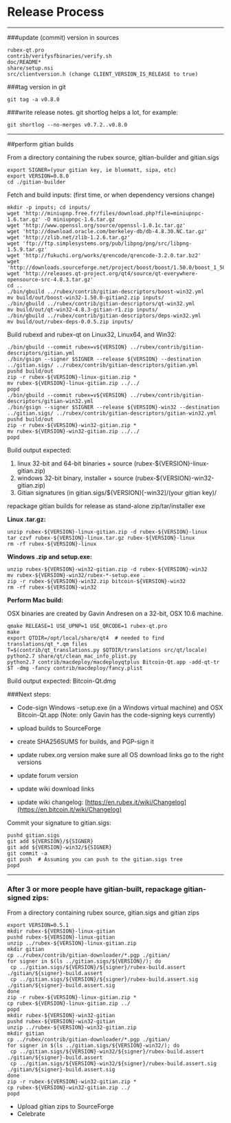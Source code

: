 Release Process
====================

* * *

###update (commit) version in sources


	rubex-qt.pro
	contrib/verifysfbinaries/verify.sh
	doc/README*
	share/setup.nsi
	src/clientversion.h (change CLIENT_VERSION_IS_RELEASE to true)

###tag version in git

	git tag -a v0.8.0

###write release notes. git shortlog helps a lot, for example:

	git shortlog --no-merges v0.7.2..v0.8.0

* * *

##perform gitian builds

 From a directory containing the rubex source, gitian-builder and gitian.sigs
  
	export SIGNER=(your gitian key, ie bluematt, sipa, etc)
	export VERSION=0.8.0
	cd ./gitian-builder

 Fetch and build inputs: (first time, or when dependency versions change)

	mkdir -p inputs; cd inputs/
	wget 'http://miniupnp.free.fr/files/download.php?file=miniupnpc-1.6.tar.gz' -O miniupnpc-1.6.tar.gz
	wget 'http://www.openssl.org/source/openssl-1.0.1c.tar.gz'
	wget 'http://download.oracle.com/berkeley-db/db-4.8.30.NC.tar.gz'
	wget 'http://zlib.net/zlib-1.2.6.tar.gz'
	wget 'ftp://ftp.simplesystems.org/pub/libpng/png/src/libpng-1.5.9.tar.gz'
	wget 'http://fukuchi.org/works/qrencode/qrencode-3.2.0.tar.bz2'
	wget 'http://downloads.sourceforge.net/project/boost/boost/1.50.0/boost_1_50_0.tar.bz2'
	wget 'http://releases.qt-project.org/qt4/source/qt-everywhere-opensource-src-4.8.3.tar.gz'
	cd ..
	./bin/gbuild ../rubex/contrib/gitian-descriptors/boost-win32.yml
	mv build/out/boost-win32-1.50.0-gitian2.zip inputs/
	./bin/gbuild ../rubex/contrib/gitian-descriptors/qt-win32.yml
	mv build/out/qt-win32-4.8.3-gitian-r1.zip inputs/
	./bin/gbuild ../rubex/contrib/gitian-descriptors/deps-win32.yml
	mv build/out/rubex-deps-0.0.5.zip inputs/

 Build rubexd and rubex-qt on Linux32, Linux64, and Win32:
  
	./bin/gbuild --commit rubex=v${VERSION} ../rubex/contrib/gitian-descriptors/gitian.yml
	./bin/gsign --signer $SIGNER --release ${VERSION} --destination ../gitian.sigs/ ../rubex/contrib/gitian-descriptors/gitian.yml
	pushd build/out
	zip -r rubex-${VERSION}-linux-gitian.zip *
	mv rubex-${VERSION}-linux-gitian.zip ../../
	popd
	./bin/gbuild --commit rubex=v${VERSION} ../rubex/contrib/gitian-descriptors/gitian-win32.yml
	./bin/gsign --signer $SIGNER --release ${VERSION}-win32 --destination ../gitian.sigs/ ../rubex/contrib/gitian-descriptors/gitian-win32.yml
	pushd build/out
	zip -r rubex-${VERSION}-win32-gitian.zip *
	mv rubex-${VERSION}-win32-gitian.zip ../../
	popd

  Build output expected:

  1. linux 32-bit and 64-bit binaries + source (rubex-${VERSION}-linux-gitian.zip)
  2. windows 32-bit binary, installer + source (rubex-${VERSION}-win32-gitian.zip)
  3. Gitian signatures (in gitian.sigs/${VERSION}[-win32]/(your gitian key)/

repackage gitian builds for release as stand-alone zip/tar/installer exe

**Linux .tar.gz:**

	unzip rubex-${VERSION}-linux-gitian.zip -d rubex-${VERSION}-linux
	tar czvf rubex-${VERSION}-linux.tar.gz rubex-${VERSION}-linux
	rm -rf rubex-${VERSION}-linux

**Windows .zip and setup.exe:**

	unzip rubex-${VERSION}-win32-gitian.zip -d rubex-${VERSION}-win32
	mv rubex-${VERSION}-win32/rubex-*-setup.exe .
	zip -r rubex-${VERSION}-win32.zip bitcoin-${VERSION}-win32
	rm -rf rubex-${VERSION}-win32

**Perform Mac build:**

  OSX binaries are created by Gavin Andresen on a 32-bit, OSX 10.6 machine.

	qmake RELEASE=1 USE_UPNP=1 USE_QRCODE=1 rubex-qt.pro
	make
	export QTDIR=/opt/local/share/qt4  # needed to find translations/qt_*.qm files
	T=$(contrib/qt_translations.py $QTDIR/translations src/qt/locale)
	python2.7 share/qt/clean_mac_info_plist.py
	python2.7 contrib/macdeploy/macdeployqtplus Bitcoin-Qt.app -add-qt-tr $T -dmg -fancy contrib/macdeploy/fancy.plist

 Build output expected: Bitcoin-Qt.dmg

###Next steps:

* Code-sign Windows -setup.exe (in a Windows virtual machine) and
  OSX Bitcoin-Qt.app (Note: only Gavin has the code-signing keys currently)

* upload builds to SourceForge

* create SHA256SUMS for builds, and PGP-sign it

* update rubex.org version
  make sure all OS download links go to the right versions

* update forum version

* update wiki download links

* update wiki changelog: [https://en.rubex.it/wiki/Changelog](https://en.bitcoin.it/wiki/Changelog)

Commit your signature to gitian.sigs:

	pushd gitian.sigs
	git add ${VERSION}/${SIGNER}
	git add ${VERSION}-win32/${SIGNER}
	git commit -a
	git push  # Assuming you can push to the gitian.sigs tree
	popd

-------------------------------------------------------------------------

### After 3 or more people have gitian-built, repackage gitian-signed zips:

From a directory containing rubex source, gitian.sigs and gitian zips

	export VERSION=0.5.1
	mkdir rubex-${VERSION}-linux-gitian
	pushd rubex-${VERSION}-linux-gitian
	unzip ../rubex-${VERSION}-linux-gitian.zip
	mkdir gitian
	cp ../rubex/contrib/gitian-downloader/*.pgp ./gitian/
	for signer in $(ls ../gitian.sigs/${VERSION}/); do
	 cp ../gitian.sigs/${VERSION}/${signer}/rubex-build.assert ./gitian/${signer}-build.assert
	 cp ../gitian.sigs/${VERSION}/${signer}/rubex-build.assert.sig ./gitian/${signer}-build.assert.sig
	done
	zip -r rubex-${VERSION}-linux-gitian.zip *
	cp rubex-${VERSION}-linux-gitian.zip ../
	popd
	mkdir rubex-${VERSION}-win32-gitian
	pushd rubex-${VERSION}-win32-gitian
	unzip ../rubex-${VERSION}-win32-gitian.zip
	mkdir gitian
	cp ../rubex/contrib/gitian-downloader/*.pgp ./gitian/
	for signer in $(ls ../gitian.sigs/${VERSION}-win32/); do
	 cp ../gitian.sigs/${VERSION}-win32/${signer}/rubex-build.assert ./gitian/${signer}-build.assert
	 cp ../gitian.sigs/${VERSION}-win32/${signer}/rubex-build.assert.sig ./gitian/${signer}-build.assert.sig
	done
	zip -r rubex-${VERSION}-win32-gitian.zip *
	cp rubex-${VERSION}-win32-gitian.zip ../
	popd

- Upload gitian zips to SourceForge
- Celebrate 
